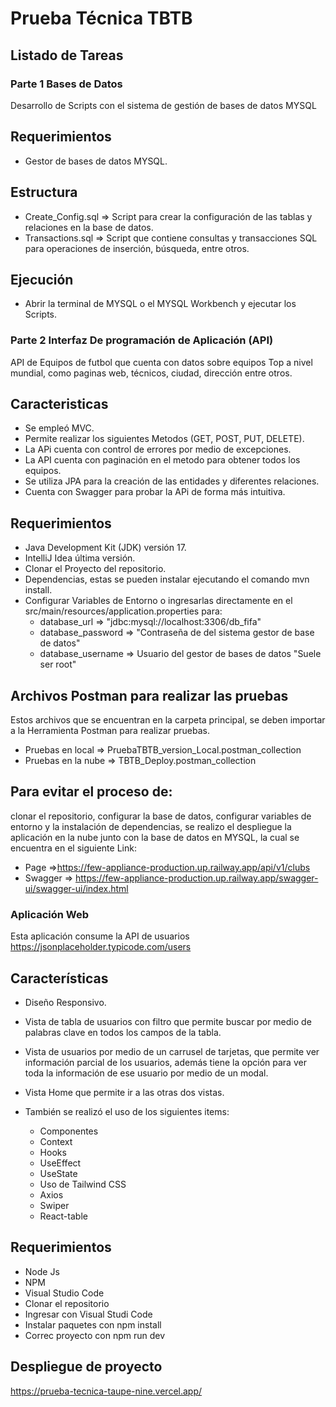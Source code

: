 # Prueba Técnica TBTB

## Listado de Tareas

### Parte 1 Bases de Datos
Desarrollo de Scripts con el sistema de gestión de bases de datos MYSQL

## Requerimientos 
- Gestor de bases de datos MYSQL.
## Estructura
- Create_Config.sql => Script para crear la configuración de las tablas y relaciones en la base de datos.
- Transactions.sql => Script que contiene consultas y transacciones SQL para operaciones de inserción, búsqueda, entre otros.
## Ejecución
- Abrir la terminal de MYSQL o el MYSQL Workbench y ejecutar los Scripts.


### Parte 2 Interfaz De programación de Aplicación (API)
API de Equipos de futbol que cuenta con datos sobre equipos Top a nivel mundial, como paginas web, técnicos, ciudad, dirección entre otros.

## Caracteristicas
- Se empleó MVC.
- Permite realizar los siguientes Metodos (GET, POST, PUT, DELETE).
- La APi cuenta con control de errores por medio de excepciones.
- La API cuenta con paginación en el metodo para obtener todos los equipos.
- Se utiliza JPA para la creación de las entidades y diferentes relaciones.
- Cuenta con Swagger para probar la APi de forma más intuitiva.

## Requerimientos
- Java Development Kit (JDK) versión 17.
- IntelliJ Idea última versión.
- Clonar el Proyecto del repositorio.
- Dependencias, estas se pueden instalar ejecutando el comando mvn install.
- Configurar Variables de Entorno o ingresarlas directamente en el src/main/resources/application.properties para:
    * database_url => "jdbc:mysql://localhost:3306/db_fifa"
    * database_password => "Contraseña de del sistema gestor de base de datos"
    * database_username => Usuario del gestor de bases de datos "Suele ser root"

## Archivos Postman para realizar las pruebas
Estos archivos que se encuentran en la carpeta principal, se deben importar a la Herramienta Postman para realizar pruebas.
- Pruebas en local => PruebaTBTB_version_Local.postman_collection
- Pruebas en la nube => TBTB_Deploy.postman_collection

## Para evitar el proceso de:
 clonar el repositorio, configurar la base de datos, configurar variables de entorno y la instalación de dependencias, se realizo el despliegue la aplicación en la nube junto con la base de datos en MYSQL, la cual se encuentra en el siguiente Link:
- Page =>https://few-appliance-production.up.railway.app/api/v1/clubs
- Swagger => https://few-appliance-production.up.railway.app/swagger-ui/swagger-ui/index.html



### Aplicación Web
Esta aplicación consume la API de usuarios https://jsonplaceholder.typicode.com/users

## Características
- Diseño Responsivo.
- Vista de tabla de usuarios con filtro que permite buscar por medio de palabras clave en todos los campos de la tabla.
- Vista de usuarios por medio de un carrusel de tarjetas, que permite ver información parcial de los usuarios, además tiene la opción para ver toda la información de ese usuario por medio de un modal.
- Vista Home que permite ir a las otras dos vistas.

- También se realizó el uso de los siguientes items: 
    - Componentes
    - Context
    - Hooks
    - UseEffect
    - UseState
    - Uso de Tailwind CSS
    - Axios
    - Swiper
    - React-table

## Requerimientos
- Node Js
- NPM
- Visual Studio Code
- Clonar el repositorio
- Ingresar con Visual Studi Code
- Instalar paquetes con npm install
- Correc proyecto con npm run dev

## Despliegue de proyecto
https://prueba-tecnica-taupe-nine.vercel.app/